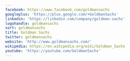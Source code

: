 ```yaml
---
facebook: https://www.facebook.com/goldmansachs
googleplus: 'https://plus.google.com/+GoldmanSachs'
linkedin: 'https://linkedin.com/company/goldman-sachs'
logohandle: goldmansachs
sort: goldmansachs
title: Goldman Sachs
twitter: goldmansachs
website: 'http://www.goldmansachs.com/'
wikipedia: https://en.wikipedia.org/wiki/Goldman_Sachs
youtube: 'https://youtube.com/GoldmanSachs'
---
```

